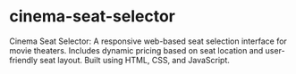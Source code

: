 # cinema-seat-selector
Cinema Seat Selector: A responsive web-based seat selection interface for movie theaters. Includes dynamic pricing based on seat location and user-friendly seat layout. Built using HTML, CSS, and JavaScript.
